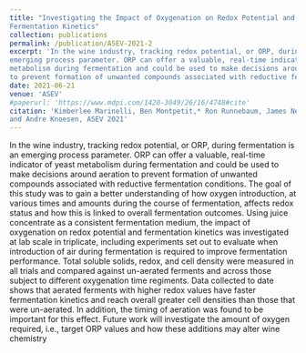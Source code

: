 ```yaml
---
title: "Investigating the Impact of Oxygenation on Redox Potential and
Fermentation Kinetics"
collection: publications
permalink: /publication/ASEV-2021-2
excerpt: 'In the wine industry, tracking redox potential, or ORP, during fermentation is an
emerging process parameter. ORP can offer a valuable, real-time indicator of yeast
metabolism during fermentation and could be used to make decisions around aeration
to prevent formation of unwanted compounds associated with reductive fermentation conditions'
date: 2021-06-21
venue: 'ASEV'
#paperurl: 'https://www.mdpi.com/1420-3049/26/16/4748#cite'
citation: 'Kimberlee Marinelli, Ben Montpetit,* Ron Runnebaum, James Nelson, Gita Mallya,
and Andre Knoesen, ASEV 2021'
---
```

In the wine industry, tracking redox potential, or ORP, during fermentation is an
emerging process parameter. ORP can offer a valuable, real-time indicator of yeast
metabolism during fermentation and could be used to make decisions around aeration
to prevent formation of unwanted compounds associated with reductive fermentation conditions. The goal of this study was to gain a better understanding of how
oxygen introduction, at various times and amounts during the course of fermentation,
affects redox status and how this is linked to overall fermentation outcomes. Using
juice concentrate as a consistent fermentation medium, the impact of oxygenation on
redox potential and fermentation kinetics was investigated at lab scale in triplicate,
including experiments set out to evaluate when introduction of air during fermentation is required to improve fermentation performance. Total soluble solids, redox, and
cell density were measured in all trials and compared against un-aerated ferments
and across those subject to different oxygenation time regiments. Data collected to
date shows that aerated ferments with higher redox values have faster fermentation
kinetics and reach overall greater cell densities than those that were un-aerated. In
addition, the timing of aeration was found to be important for this effect. Future work
will investigate the amount of oxygen required, i.e., target ORP values and how these
additions may alter wine chemistry
